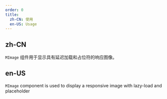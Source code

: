```yaml
---
order: 0
title:
  zh-CN: 使用
  en-US: Usage
---
```


## zh-CN

`MImage` 组件用于显示具有延迟加载和占位符的响应图像。

## en-US

`MImage` component is used to display a responsive image with lazy-load and placeholder